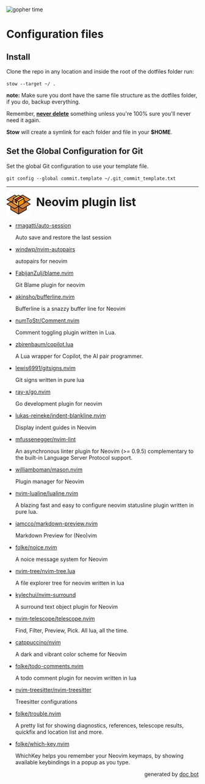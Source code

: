 ![gopher time](https://github.com/phanorcoll/dotfiles/assets/195602/22e1be57-7c04-4be2-a710-ad2fc14c7180)
# Configuration files


## Install
Clone the repo in any location and inside the root of the dotfiles folder run:

`stow --target ~/ .`

**note:** Make sure you dont have the same file structure as the dotfiles folder, if you do, backup everything.

Remember, <u>**never delete**</u> something unless you're 100% sure you'll never need it again.

**Stow** will create a symlink for each folder and file in your **$HOME**.

## Set the Global Configuration for Git
Set the global Git configuration to use your template file.

`git config --global commit.template ~/.git_commit_template.txt `

---

<img src="assets/package.png" width="64" style="vertical-align: middle;margin-right:10px" />
<span style="font-size:30px;font-weight:bold">Neovim plugin list</span>


- [rmagatti/auto-session](https://github.com/rmagatti/auto-session)

    Auto save and restore the last session


- [windwp/nvim-autopairs](https://github.com/windwp/nvim-autopairs)

    autopairs for neovim


- [FabijanZulj/blame.nvim](https://github.com/FabijanZulj/blame.nvim)

    Git Blame plugin for neovim


- [akinsho/bufferline.nvim](https://githob.com/akinsho/bufferline.nvim)

    Bufferline is a snazzy buffer line for Neovim


- [numToStr/Comment.nvim](https://github.com/numToStr/Comment.nvim)

    Comment toggling plugin written in Lua.


- [zbirenbaum/copilot.lua](https://github.com/zbirenbaum/copilot.lua)

    A Lua wrapper for Copilot, the AI pair programmer.


- [lewis6991/gitsigns.nvim](https://github.com/lewis6991/gitsigns.nvim)

    Git signs written in pure lua


- [ray-x/go.nvim](https://github.com/ray-x/go.nvim)

    Go development plugin for neovim


- [lukas-reineke/indent-blankline.nvim](https://github.com/lukas-reineke/indent-blankline.nvim)

    Display indent guides in Neovim


- [mfussenegger/nvim-lint](https://github.com/mfussenegger/nvim-lint)

    An asynchronous linter plugin for Neovim (&gt;= 0.9.5) complementary to the built-in Language Server Protocol support.


- [williamboman/mason.nvim](https://github.com/williamboman/mason.nvim)

    Plugin manager for Neovim


- [nvim-lualine/lualine.nvim](https://github.com/nvim-lualine/lualine.nvim)

    A blazing fast and easy to configure neovim statusline plugin written in pure lua.


- [iamcco/markdown-preview.nvim](https://github.com/iamcco/markdown-preview.nvim)

    Markdown Preview for (Neo)vim


- [folke/noice.nvim](https://github.com/folke/noice.nvim)

    A noice message system for Neovim


- [nvim-tree/nvim-tree.lua](https://github.com/nvim-tree/nvim-tree.lua)

    A file explorer tree for neovim written in lua


- [kylechui/nvim-surround](https://github.com/kylechui/nvim-surround)

    A surround text object plugin for Neovim


- [nvim-telescope/telescope.nvim](https://github.com/nvim-telescope/telescope.nvim)

    Find, Filter, Preview, Pick. All lua, all the time.


- [catppuccino/nvim](https://github.com/catppuccino/nvim)

    A dark and vibrant color scheme for Neovim


- [folke/todo-comments.nvim](https://github.com/folke/todo-comments.nvim)

    A todo comment plugin for neovim written in lua


- [nvim-treesitter/nvim-treesitter](https://github.com/nvim-treesitter/nvim-treesitter)

    Treesitter configurations


- [folke/trouble.nvim](https://github.com/folke/trouble.nvim)

    A pretty list for showing diagnostics, references, telescope results, quickfix and location list and more.


- [folke/which-key.nvim](https://github.com/folke/which-key.nvim)

    WhichKey helps you remember your Neovim keymaps, by showing available keybindings in a popup as you type.



<div style="text-align:right">generated by <a href="https://github.com/phanorcoll/doc_bot">doc bot</a></div>
